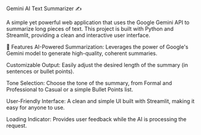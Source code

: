 Gemini AI Text Summarizer ✍️

A simple yet powerful web application that uses the Google Gemini API to summarize long pieces of text. This project is built with Python and Streamlit, providing a clean and interactive user interface.

🌟 Features
AI-Powered Summarization: Leverages the power of Google's Gemini model to generate high-quality, coherent summaries.

Customizable Output: Easily adjust the desired length of the summary (in sentences or bullet points).

Tone Selection: Choose the tone of the summary, from Formal and Professional to Casual or a simple Bullet Points list.

User-Friendly Interface: A clean and simple UI built with Streamlit, making it easy for anyone to use.

Loading Indicator: Provides user feedback while the AI is processing the request.
